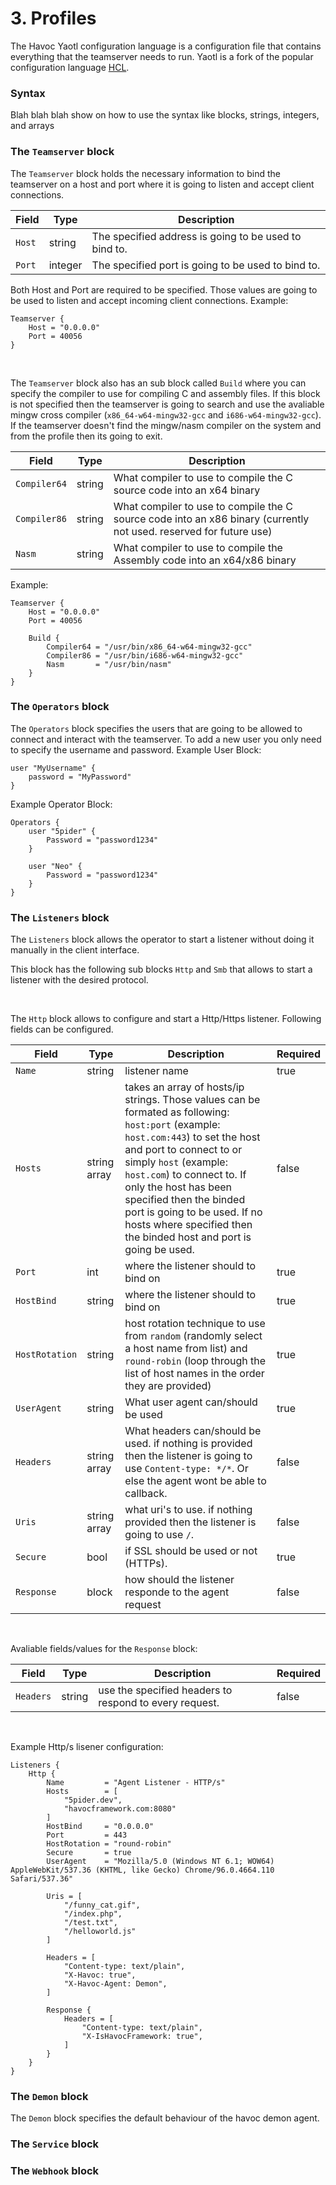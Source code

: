 # 3. Profiles

The Havoc Yaotl configuration language is a configuration file that contains everything that the teamserver needs to run. 
Yaotl is a fork of the popular configuration language [HCL](https://github.com/hashicorp/hcl). 

### Syntax
Blah blah blah show on how to use the syntax like blocks, strings, integers, and arrays

### The `Teamserver` block
The `Teamserver` block holds the necessary information to bind the teamserver on a host and port where it is going to listen and accept client connections. 

| Field  | Type    | Description |
|--------|---------|-------------|
| `Host` | string  | The specified address is going to be used to bind to. | true
| `Port` | integer | The specified port is going to be used to bind to.    | true

Both Host and Port are required to be specified. Those values are going to be used to listen and accept incoming client connections. 
Example:

```hcl
Teamserver {
	Host = "0.0.0.0"
	Port = 40056
}
```

<br>

The `Teamserver` block also has an sub block called `Build` where you can specify the compiler to use for compiling C and assembly files. If this block is not specified then the teamserver is going to search and use the avaliable mingw cross compiler (`x86_64-w64-mingw32-gcc` and `i686-w64-mingw32-gcc`). If the teamserver doesn't find the mingw/nasm compiler on the system and from the profile then its going to exit. 

| Field        | Type   | Description |
|--------------|--------|-------------|
| `Compiler64` | string | What compiler to use to compile the C source code into an x64 binary | true
| `Compiler86` | string | What compiler to use to compile the C source code into an x86 binary (currently not used. reserved for future use) | true
| `Nasm`       | string | What compiler to use to compile the Assembly code into an x64/x86 binary | true

Example: 
```hcl
Teamserver {
	Host = "0.0.0.0"
	Port = 40056

	Build {
		Compiler64 = "/usr/bin/x86_64-w64-mingw32-gcc"
		Compiler86 = "/usr/bin/i686-w64-mingw32-gcc"
		Nasm 	   = "/usr/bin/nasm"
	}
}
```

### The `Operators` block
The `Operators` block specifies the users that are going to be allowed to connect and interact with the teamserver. To add a new user you only need to specify the username and password. 
Example User Block:
```hcl
user "MyUsername" {
	password = "MyPassword" 
}
```
Example Operator Block: 
```hcl
Operators {
	user "5pider" {
		Password = "password1234"
	}

	user "Neo" {
		Password = "password1234"
	}
}
```

### The `Listeners` block
The `Listeners` block allows the operator to start a listener without doing it manually in the client interface. 

This block has the following sub blocks `Http` and `Smb` that allows to start a listener with the desired protocol. 

&nbsp;

The `Http` block allows to configure and start a Http/Https listener. Following fields can be configured.

| Field	  | Type | Description | Required  
|---------|------|-------------|---------
| `Name`  | string | listener name | true
| `Hosts` | string array | takes an array of hosts/ip strings. Those values can be formated as following: `host:port` (example: `host.com:443`) to set the host and port to connect to or simply `host` (example: `host.com`) to connect to. If only the host has been specified then the binded port is going to be used. If no hosts where specified then the binded host and port is going be used. | false
| `Port`  | int | where the listener should to bind on | true
| `HostBind` | string | where the listener should to bind on | true
| `HostRotation` | string | host rotation technique to use from `random` (randomly select a host name from list) and `round-robin` (loop through the list of host names in the order they are provided) | true
| `UserAgent`  | string | What user agent can/should be used | true
| `Headers`  | string array | What headers can/should be used. if nothing is provided then the listener is going to use `Content-type: */*`. Or else the agent wont be able to callback. | false
| `Uris`  | string array | what uri's to use. if nothing provided then the listener is going to use `/`. | false
| `Secure` | bool | if SSL should be used or not (HTTPs). | true
| `Response` | block | how should the listener responde to the agent request | false

&nbsp;

Avaliable fields/values for the `Response` block:

| Field	  | Type | Description | Required  
|---------|------|------|----------
| `Headers`| string | use the specified headers to respond to every request. | false

&nbsp;

Example Http/s lisener configuration:
```hcl
Listeners {
    Http {
        Name         = "Agent Listener - HTTP/s"
        Hosts        = [
            "5pider.dev", 
            "havocframework.com:8080"
        ]
        HostBind     = "0.0.0.0"
        Port         = 443
        HostRotation = "round-robin"
        Secure       = true
        UserAgent    = "Mozilla/5.0 (Windows NT 6.1; WOW64) AppleWebKit/537.36 (KHTML, like Gecko) Chrome/96.0.4664.110 Safari/537.36"

        Uris = [
            "/funny_cat.gif",
            "/index.php",
            "/test.txt",
            "/helloworld.js"
        ]

        Headers = [
            "Content-type: text/plain",
            "X-Havoc: true",
            "X-Havoc-Agent: Demon",
        ]

        Response {
            Headers = [
                "Content-type: text/plain",
                "X-IsHavocFramework: true",
            ]
        }
    }
}
```

### The `Demon` block
The `Demon` block specifies the default behaviour of the havoc demon agent.

  

### The `Service` block

### The `Webhook` block
